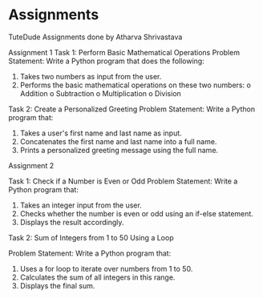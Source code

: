 # Assignments
TuteDude Assignments done by Atharva Shrivastava

Assignment 1
Task 1: Perform Basic Mathematical Operations
  Problem Statement: Write a Python program that does the following:
  1.  Takes two numbers as input from the user.
  2.  Performs the basic mathematical operations on these two numbers:
  o	Addition
  o	Subtraction
  o	Multiplication
  o	Division

Task 2: Create a Personalized Greeting
  Problem Statement: Write a Python program that:
  1.  Takes a user's first name and last name as input.
  2.  Concatenates the first name and last name into a full name.
  3.  Prints a personalized greeting message using the full name.

Assignment 2

Task 1: Check if a Number is Even or Odd
Problem Statement:  Write a Python program that:
1. 	Takes an integer input from the user.
2. 	Checks whether the number is even or odd using an if-else statement.
3. 	Displays the result accordingly.

Task 2: Sum of Integers from 1 to 50 Using a Loop
 
Problem Statement: Write a Python program that:
1.   Uses a for loop to iterate over numbers from 1 to 50.
2.   Calculates the sum of all integers in this range.
3.   Displays the final sum.
